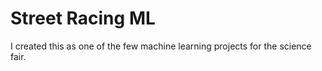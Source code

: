 # Street Racing ML
I created this as one of the few machine learning projects for the science fair.
